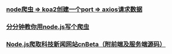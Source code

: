 ### [node爬虫 => koa2创建一个port => axios请求数据](https://github.com/libin1991/node-koa2-axios)
### [分分钟教你用node.js写个爬虫](https://juejin.im/post/5b4f007fe51d4519277b9707)
### [Node.js爬取科技新闻网站cnBeta（附前端及服务端源码）](https://juejin.im/post/5c163e97f265da614171787a)

